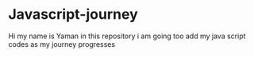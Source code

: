 # Javascript-journey
Hi my name is Yaman in this repository i am going too add my java script codes as my journey progresses


